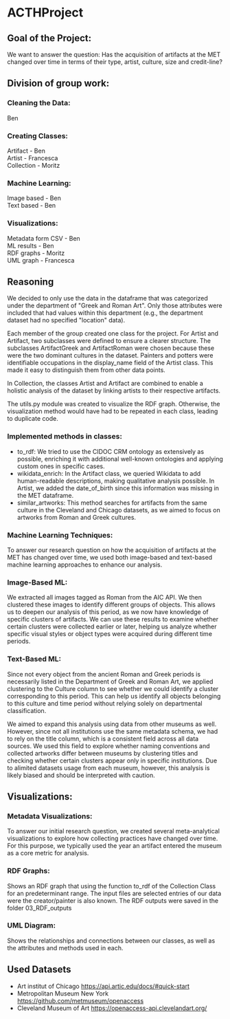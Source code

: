 # ACTHProject
## Goal of the Project: <br>
We want to answer the question: Has the acquisition of artifacts at the MET changed over time in terms of their type, artist, culture, size and credit-line? <br>

## Division of group work: <br>
### Cleaning the Data: <br>
Ben <br>
### Creating Classes: <br>
  Artifact - Ben <br>
  Artist - Francesca <br>
  Collection - Moritz <br>
### Machine Learning:  <br>
 Image based - Ben <br>
 Text based -  Ben <br>
### Visualizations:  <br>
  Metadata form CSV - Ben <br>
  ML results - Ben <br>
  RDF graphs - Moritz <br>
  UML graph - Francesca <br>

## Reasoning
We decided to only use the data in the dataframe that was categorized under the department of "Greek and Roman Art". Only those attributes were included that had values within this department (e.g., the department dataset had no specified "location" data).

Each member of the group created one class for the project. For Artist and Artifact, two subclasses were defined to ensure a clearer structure.
The subclasses ArtifactGreek and ArtifactRoman were chosen because these were the two dominant cultures in the dataset.
Painters and potters were identifiable occupations in the display_name field of the Artist class. This made it easy to distinguish them from other data points.

In Collection, the classes Artist and Artifact are combined to enable a holistic analysis of the dataset by linking artists to their respective artifacts.

The utils.py module was created to visualize the RDF graph. Otherwise, the visualization method would have had to be repeated in each class, leading to duplicate code.

### Implemented methods in classes: 
- to_rdf: We tried to use the CIDOC CRM ontology as extensively as possible, enriching it with additional well-known ontologies and applying custom ones in specific cases.
- wikidata_enrich: In the Artifact class, we queried Wikidata to add human-readable descriptions, making qualitative analysis possible. In Artist, we added the date_of_birth since this information was missing in the MET dataframe.
- similar_artworks: This method searches for artifacts from the same culture in the Cleveland and Chicago datasets, as we aimed to focus on artworks from Roman and Greek cultures.

### Machine Learning Techniques:
To answer our research question on how the acquisition of artifacts at the MET has changed over time, we used both image-based and text-based machine learning approaches to enhance our analysis.

### Image-Based ML:
We extracted all images tagged as Roman from the AIC API. We then clustered these images to identify different groups of objects. This allows us to deepen our analysis of this period, as we now have knowledge of specific clusters of artifacts. We can use these results to examine whether certain clusters were collected earlier or later, helping us analyze whether specific visual styles or object types were acquired during different time periods.

### Text-Based ML:
Since not every object from the ancient Roman and Greek periods is necessarily listed in the Department of Greek and Roman Art, we applied clustering to the Culture column to see whether we could identify a cluster corresponding to this period. This can help us identify all objects belonging to this culture and time period without relying solely on departmental classification.

We aimed to expand this analysis using data from other museums as well. However, since not all institutions use the same metadata schema, we had to rely on the title column, which is a consistent field across all data sources. We used this field to explore whether naming conventions and collected artworks differ between museums by clustering titles and checking whether certain clusters appear only in specific institutions. Due to alimited datasets usage  from each museum, however, this analysis is likely biased and should be interpreted with caution.

## Visualizations:
### Metadata Visualizations:
To answer our initial research question, we created several meta-analytical visualizations to explore how collecting practices have changed over time. For this purpose, we typically used the year an artifact entered the museum as a core metric for analysis.

### RDF Graphs:
Shows an RDF graph that using the function to_rdf of the Collection Class for an predeterminant range. The input files are selected entries of our data were the creator/painter is also known.
The RDF outputs were saved in the folder 03_RDF_outputs

### UML Diagram: 
Shows the relationships and connections between our classes, as well as the attributes and methods used in each.

## Used Datasets
- Art institut of Chicago 
https://api.artic.edu/docs/#quick-start
- Metropolitan Museum New York
https://github.com/metmuseum/openaccess
- Cleveland Museum of Art
https://openaccess-api.clevelandart.org/
